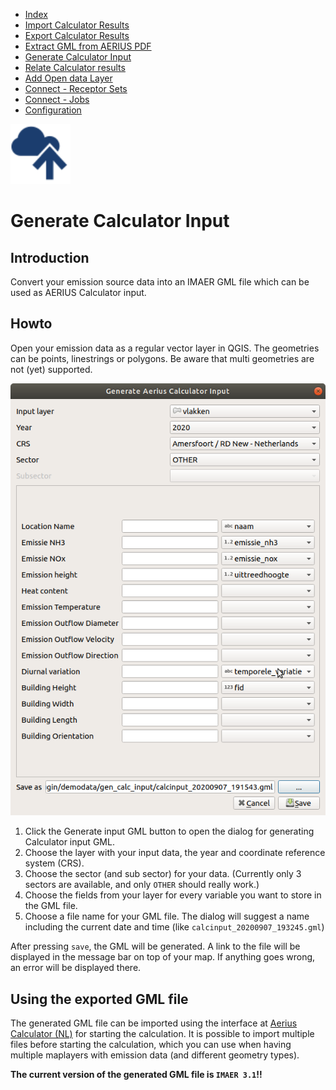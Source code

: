 * [Index](index.md)
* [Import Calculator Results](01_import_calc_results.md)
* [Export Calculator Results](02_export_calc_results.md)
* [Extract GML from AERIUS PDF](03_extract_gml_from_pdf.md)
* [Generate Calculator Input](04_generate_calc_input.md)
* [Relate Calculator results](05_relate_calc_results.md)
* [Add Open data Layer](06_open_data_layers.md)
* [Connect - Receptor Sets](07_connect_receptor_sets.md)
* [Connect - Jobs](08_connect_jobs.md)
* [Configuration](09_configuration.md)

<img src="img/icons/icon_generate_calc_input.svg" alt="button" width="96"/>

# Generate Calculator Input

## Introduction

Convert your emission source data into an IMAER GML file which can be used as AERIUS Calculator input.

## Howto

Open your emission data as a regular vector layer in QGIS. The geometries can be points, linestrings or polygons. Be aware that multi geometries are not (yet) supported.

![dialog](img/generate_aerius_calculator_input_dlg.png)

1. Click the Generate input GML button to open the dialog for generating Calculator input GML.
2. Choose the layer with your input data, the year and coordinate reference system (CRS).
3. Choose the sector (and sub sector) for your data. (Currently only 3 sectors are available, and only `OTHER` should really work.)
4. Choose the fields from your layer for every variable you want to store in the GML file.
5. Choose a file name for your GML file. The dialog will suggest a name including the current date and time (like `calcinput_20200907_193245.gml`)

After pressing `save`, the GML will be generated. A link to the file will be displayed in the message bar on top of your map. If anything goes wrong, an error will be displayed there.

## Using the exported GML file

The generated GML file can be imported using the interface at [Aerius Calculator (NL)](https://calculator.aerius.nl/) for starting the calculation. It is possible to import multiple files before starting the calculation, which you can use when having multiple maplayers with emission data (and different geometry types).

**The current version of the generated GML file is `IMAER 3.1`!!**
